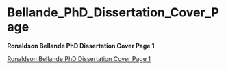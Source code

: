 # Bellande_PhD_Dissertation_Cover_Page

**Ronaldson Bellande PhD Dissertation Cover Page 1**

[Ronaldson Bellande PhD Dissertation Cover Page 1](Ronaldson_Bellande_PhD_Dissertation_Page1.pdf)

